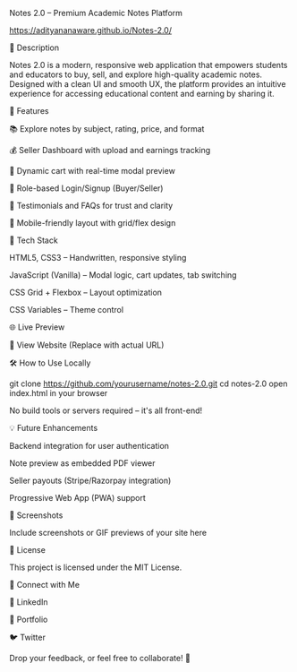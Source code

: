 Notes 2.0 – Premium Academic Notes Platform

https://adityananaware.github.io/Notes-2.0/

📘 Description

Notes 2.0 is a modern, responsive web application that empowers students and educators to buy, sell, and explore high-quality academic notes. Designed with a clean UI and smooth UX, the platform provides an intuitive experience for accessing educational content and earning by sharing it.

🚀 Features

📚 Explore notes by subject, rating, price, and format

💰 Seller Dashboard with upload and earnings tracking

🛒 Dynamic cart with real-time modal preview

🔐 Role-based Login/Signup (Buyer/Seller)

💬 Testimonials and FAQs for trust and clarity

📱 Mobile-friendly layout with grid/flex design

🔧 Tech Stack

HTML5, CSS3 – Handwritten, responsive styling

JavaScript (Vanilla) – Modal logic, cart updates, tab switching

CSS Grid + Flexbox – Layout optimization

CSS Variables – Theme control

🌐 Live Preview

🔗 View Website (Replace with actual URL)

🛠️ How to Use Locally

git clone https://github.com/yourusername/notes-2.0.git
cd notes-2.0
open index.html in your browser

No build tools or servers required – it's all front-end!

💡 Future Enhancements

Backend integration for user authentication

Note preview as embedded PDF viewer

Seller payouts (Stripe/Razorpay integration)

Progressive Web App (PWA) support

📸 Screenshots

Include screenshots or GIF previews of your site here

📄 License

This project is licensed under the MIT License.

🤝 Connect with Me

🔗 LinkedIn

💼 Portfolio

🐦 Twitter

Drop your feedback, or feel free to collaborate! 🚀

